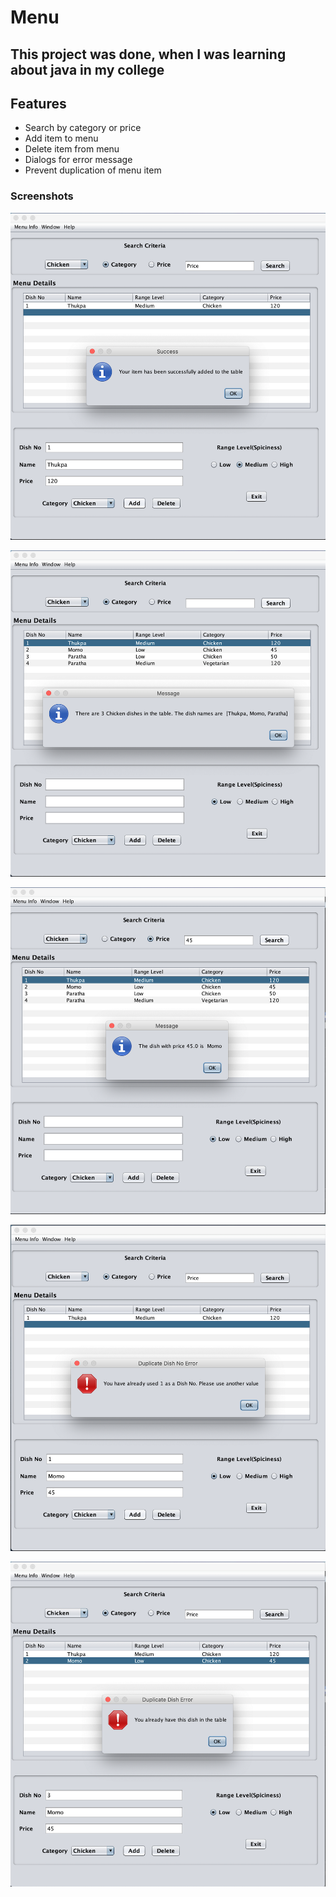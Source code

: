 # Menu

## This project was done, when I was learning about java in my college

## Features

- Search by category or price
- Add item to menu
- Delete item from menu
- Dialogs for error message
- Prevent duplication of menu item

### Screenshots

![Adding item to menu](https://github.com/dambar08/java-awt-menu/blob/master/assets/add-success.png)

![Searching by category](https://github.com/dambar08/java-awt-menu/blob/master/assets/search-by-category.png)

![Searching by price](https://github.com/dambar08/java-awt-menu/blob/master/assets/search-by-price.png)

![Dish number error](https://github.com/dambar08/java-awt-menu/blob/master/assets/dish-no-err.png)

![Preventing duplicate items](https://github.com/dambar08/java-awt-menu/blob/master/assets/duplicate-err.png)